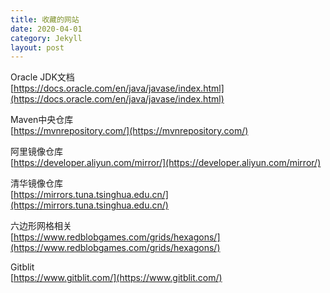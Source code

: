 ```yaml
---
title: 收藏的网站
date: 2020-04-01
category: Jekyll
layout: post
---
```



Oracle JDK文档  
[https://docs.oracle.com/en/java/javase/index.html](https://docs.oracle.com/en/java/javase/index.html)

Maven中央仓库  
[https://mvnrepository.com/](https://mvnrepository.com/)

阿里镜像仓库  
[https://developer.aliyun.com/mirror/](https://developer.aliyun.com/mirror/)

清华镜像仓库  
[https://mirrors.tuna.tsinghua.edu.cn/](https://mirrors.tuna.tsinghua.edu.cn/)

六边形网格相关    
[https://www.redblobgames.com/grids/hexagons/](https://www.redblobgames.com/grids/hexagons/)

Gitblit  
[https://www.gitblit.com/](https://www.gitblit.com/)